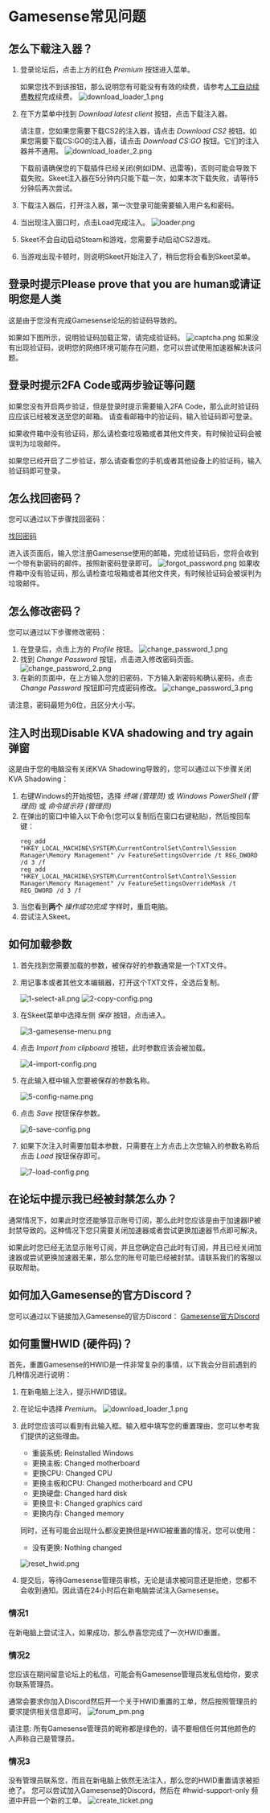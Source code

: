 # Gamesense常见问题

## 怎么下载注入器？
1. 登录论坛后，点击上方的红色 *Premium* 按钮进入菜单。

   如果您找不到该按钮，那么说明您有可能没有有效的续费，请参考[人工自动续费教程](../guides/manual-renewal-guide.md)完成续费。
   ![download_loader_1.png](../assets/images/gamesense/download-loader/1-click-premium.png)

2. 在下方菜单中找到 *Download latest client* 按钮，点击下载注入器。

   请注意，您如果您需要下载CS2的注入器，请点击 *Download CS2* 按钮。如果您需要下载CS:GO的注入器，请点击 *Download CS:GO* 按钮。它们的注入器并不通用。
   ![download_loader_2.png](../assets/images/gamesense/download-loader/2-download-loader.png)

   下载前请确保您的下载插件已经关闭(例如IDM、迅雷等)，否则可能会导致下载失败。Skeet注入器在5分钟内只能下载一次，如果本次下载失败，请等待5分钟后再次尝试。

3. 下载注入器后，打开注入器，第一次登录可能需要输入用户名和密码。
4. 当出现注入窗口时，点击Load完成注入。
![loader.png](../assets/images/gamesense/loader.png)
5. Skeet不会自动启动Steam和游戏，您需要手动启动CS2游戏。
6. 当游戏出现卡顿时，则说明Skeet开始注入了，稍后您将会看到Skeet菜单。

## 登录时提示Please prove that you are human或请证明您是人类
这是由于您没有完成Gamesense论坛的验证码导致的。

如果如下图所示，说明验证码加载正常，请完成验证码。
![captcha.png](../assets/images/gamesense/captcha.png)
如果没有出现验证码，说明您的网络环境可能存在问题，您可以尝试使用加速器解决该问题。

## 登录时提示2FA Code或两步验证等问题
如果您没有开启两步验证，但是登录时提示需要输入2FA Code，那么此时验证码应应该已经被发送至您的邮箱。
请查看邮箱中的验证码，输入验证码即可登录。

如果收件箱中没有验证码，那么请检查垃圾箱或者其他文件夹，有时候验证码会被误判为垃圾邮件。

如果您已经开启了二步验证，那么请查看您的手机或者其他设备上的验证码，输入验证码即可登录。

## 怎么找回密码？
您可以通过以下步骤找回密码：

[找回密码](https://gamesense.pub/forums/login.php?action=forget)

进入该页面后，输入您注册Gamesense使用的邮箱，完成验证码后，您将会收到一个带有新密码的邮件。按照新密码登录即可。
![forgot_password.png](../assets/images/gamesense/forgot-password.png)
如果收件箱中没有验证码，那么请检查垃圾箱或者其他文件夹，有时候验证码会被误判为垃圾邮件。

## 怎么修改密码？
您可以通过以下步骤修改密码：
1. 在登录后，点击上方的 *Profile* 按钮。
![change_password_1.png](../assets/images/gamesense/change-password/1-click-profile.png)
2. 找到 *Change Password* 按钮，点击进入修改密码页面。
![change_password_2.png](../assets/images/gamesense/change-password/2-change-password.png)
3. 在新的页面中，在上方输入您的旧密码，下方输入新密码和确认密码，点击 *Change Password* 按钮即可完成密码修改。
![change_password_3.png](../assets/images/gamesense/change-password/3-input-password.png)

请注意，密码最短为6位，且区分大小写。

## 注入时出现Disable KVA shadowing and try again弹窗

这是由于您的电脑没有关闭KVA Shadowing导致的，您可以通过以下步骤关闭KVA Shadowing：

1. 右键Windows的开始按钮，选择 *终端 (管理员)* 或 *Windows PowerShell (管理员)* 或 *命令提示符 (管理员)*
2. 在弹出的窗口中输入以下命令(您可以复制后在窗口右键粘贴)，然后按回车键：
    ```shell
    reg add "HKEY_LOCAL_MACHINE\SYSTEM\CurrentControlSet\Control\Session Manager\Memory Management" /v FeatureSettingsOverride /t REG_DWORD /d 3 /f
    reg add "HKEY_LOCAL_MACHINE\SYSTEM\CurrentControlSet\Control\Session Manager\Memory Management" /v FeatureSettingsOverrideMask /t REG_DWORD /d 3 /f
    ```
3. 当您看到**两个** *操作成功完成* 字样时，重启电脑。
4. 尝试注入Skeet。

## 如何加载参数

1. 首先找到您需要加载的参数，被保存好的参数通常是一个TXT文件。
2. 用记事本或者其他文本编辑器，打开这个TXT文件，全选后复制。

   ![1-select-all.png](../assets/images/gamesense/import-config/1-select-all.png)
   ![2-copy-config.png](../assets/images/gamesense/import-config/2-copy-config.png)
3. 在Skeet菜单中选择左侧 *保存* 按钮，点击进入。

   ![3-gamesense-menu.png](../assets/images/gamesense/import-config/3-gamesense-menu.png)
4. 点击 *Import from clipboard* 按钮，此时参数应该会被加载。

   ![4-import-config.png](../assets/images/gamesense/import-config/4-import-config.png)
5. 在此输入框中输入您要被保存的参数名称。

   ![5-config-name.png](../assets/images/gamesense/import-config/5-config-name.png)
6. 点击 *Save* 按钮保存参数。

   ![6-save-config.png](../assets/images/gamesense/import-config/6-save-config.png)
7. 如果下次注入时需要加载本参数，只需要在上方点击上次您输入的参数名称后点击 *Load* 按钮保存即可。
   
   ![7-load-config.png](../assets/images/gamesense/import-config/7-load-config.png)

## 在论坛中提示我已经被封禁怎么办？
通常情况下，如果此时您还能够显示账号订阅，那么此时您应该是由于加速器IP被封禁导致的。这种情况下您只需要关闭加速器或者尝试更换加速器节点即可解决。

如果此时您已经无法显示账号订阅，并且您确定自己此时有订阅，并且已经关闭加速器或尝试更换加速器无果，那么您的账号可能已经被封禁。请联系我们的客服以获取帮助。

## 如何加入Gamesense的官方Discord？
您可以通过以下链接加入Gamesense的官方Discord：
[Gamesense官方Discord](https://gamesense.pub/forums/discord.php)

## 如何重置HWID (硬件码)？
首先，重置Gamesense的HWID是一件非常复杂的事情，以下我会分目前遇到的几种情况进行说明：

1. 在新电脑上注入，提示HWID错误。
2. 在论坛中选择 *Premium*。
![download_loader_1.png](../assets/images/gamesense/download-loader/1-click-premium.png)
3. 此时您应该可以看到有此输入框。输入框中填写您的重置理由，您可以参考我们提供的这些理由。

   - 重装系统: Reinstalled Windows
   - 更换主板: Changed motherboard
   - 更换CPU: Changed CPU
   - 更换主板和CPU: Changed motherboard and CPU
   - 更换硬盘: Changed hard disk
   - 更换显卡: Changed graphics card
   - 更换内存: Changed memory
   
   同时，还有可能会出现什么都没更换但是HWID被重置的情况，您可以使用：
   - 没有更换: Nothing changed

   ![reset_hwid.png](../assets/images/gamesense/reset-hwid.png)
4. 提交后，等待Gamesense管理员审核，无论是请求被同意还是拒绝，您都不会收到通知。因此请在24小时后在新电脑尝试注入Gamesense。

### 情况1
在新电脑上尝试注入，如果成功，那么恭喜您完成了一次HWID重置。

### 情况2
您应该在期间留意论坛上的私信，可能会有Gamesense管理员发私信给你，要求你联系管理员。

通常会要求你加入Discord然后开一个关于HWID重置的工单，然后按照管理员的要求提供相关信息即可。
![forum_pm.png](../assets/images/gamesense/forum-pm.png)

请注意: 所有Gamesense管理员的昵称都是绿色的，请不要相信任何其他颜色的人声称自己是管理员。

### 情况3
没有管理员联系您，而且在新电脑上依然无法注入，那么您的HWID重置请求被拒绝了。
您可以尝试加入Gamesense的Discord，然后在 #hwid-support-only 频道中开启一个新的工单。
![create_ticket.png](../assets/images/gamesense/create-ticket.png)